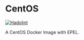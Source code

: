 # CentOS

[![Hadolint](https://github.com/4lambda/centos/actions/workflows/hadolint.yml/badge.svg)](https://github.com/4lambda/centos/actions/workflows/hadolint.yml)

A CentOS Docker Image with EPEL.

